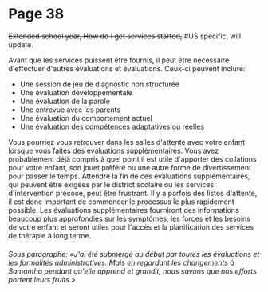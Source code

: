 # Page 38
~~Extended school year, How do I get services started,~~
#US specific, will update.

Avant que les services puissent être fournis, il peut être nécessaire d'effectuer d'autres évaluations et évaluations. Ceux-ci peuvent inclure:
  * Une session de jeu de diagnostic non structurée
  * Une évaluation développementale
  * Une évaluation de la parole
  * Une entrevue avec les parents
  * Une évaluation du comportement actuel
  * Une évaluation des compétences adaptatives ou réelles
  
Vous pourriez vous retrouver dans les salles d'attente avec votre enfant lorsque vous faites des évaluations supplémentaires. Vous avez probablement déjà compris à quel point il est utile d'apporter des collations pour votre enfant, son jouet préféré ou une autre forme de divertissement pour passer le temps. Attendre la fin de ces évaluations supplémentaires, qui peuvent être exigées par le district scolaire ou les services d'intervention précoce, peut être frustrant. Il y a parfois des listes d'attente, il est donc important de commencer le processus le plus rapidement possible. Les évaluations supplémentaires fourniront des informations beaucoup plus approfondies sur les symptômes, les forces et les besoins de votre enfant et seront utiles pour l'accès et la planification des services de thérapie à long terme.
###### Sous paragraphe: «J'ai été submergé au début par toutes les évaluations et les formalités administratives. Mais en regardant les changements à Samantha pendant qu'elle apprend et grandit, nous savons que nos efforts portent leurs fruits.»
